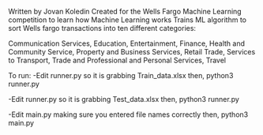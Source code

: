 Written by Jovan Koledin
Created for the Wells Fargo Machine Learning competition to learn how Machine Learning works
Trains ML algorithm to sort Wells fargo transactions into ten different categories:

Communication Services, Education, Entertainment, Finance, Health and Community Service, Property and Business Services, Retail Trade, Services to Transport,
Trade and Professional and Personal Services, Travel

To run:
-Edit runner.py so it is grabbing Train_data.xlsx then,
python3 runner.py 

-Edit runner.py so it is grabbing Test_data.xlsx then,
python3 runner.py

-Edit main.py making sure you entered file names correctly then,
python3 main.py



